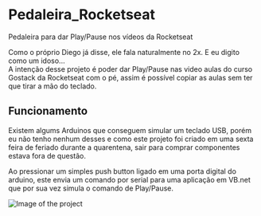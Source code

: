 # Pedaleira_Rocketseat
Pedaleira para dar Play/Pause nos vídeos da Rocketseat

Como o próprio Diego já disse, ele fala naturalmente no 2x. E eu digito como um idoso...  
A intenção desse projeto é poder dar Play/Pause nas video aulas do curso Gostack da Rocketseat com o pé, assim é possível copiar as aulas sem ter que tirar a mão do teclado.


## Funcionamento
Existem algums Arduinos que conseguem simular um teclado USB, porém eu não tenho nenhum desses e como este projeto foi criado em uma sexta feira de feriado durante a quarentena, sair para comprar componentes estava fora de questão.  
  
Ao pressionar um simples push button ligado em uma porta digital do arduino, este envia um comando por serial para uma aplicação em VB.net que por sua vez simula o comando de Play/Pause.
  
![Image of the project](https://photos.app.goo.gl/z2em7oWLaZD4RVEb6)
